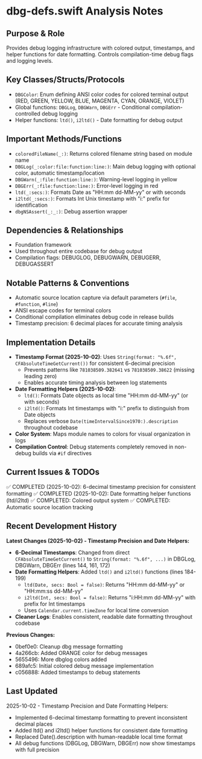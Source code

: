 # dbg-defs.swift Analysis Notes

## Purpose & Role
Provides debug logging infrastructure with colored output, timestamps, and helper functions for date formatting. Controls compilation-time debug flags and logging levels.

## Key Classes/Structs/Protocols
- `DBGColor`: Enum defining ANSI color codes for colored terminal output (RED, GREEN, YELLOW, BLUE, MAGENTA, CYAN, ORANGE, VIOLET)
- Global functions: `DBGLog`, `DBGWarn`, `DBGErr` - Conditional compilation-controlled debug logging
- Helper functions: `ltd()`, `i2ltd()` - Date formatting for debug output

## Important Methods/Functions
- `coloredFileName(_:)`: Returns colored filename string based on module name
- `DBGLog(_:color:file:function:line:)`: Main debug logging with optional color, automatic timestamp/location
- `DBGWarn(_:file:function:line:)`: Warning-level logging in yellow
- `DBGErr(_:file:function:line:)`: Error-level logging in red
- `ltd(_:secs:)`: Formats Date as "HH:mm dd-MM-yy" or with seconds
- `i2ltd(_:secs:)`: Formats Int Unix timestamp with "i:" prefix for identification
- `dbgNSAssert(_:_:)`: Debug assertion wrapper

## Dependencies & Relationships
- Foundation framework
- Used throughout entire codebase for debug output
- Compilation flags: DEBUGLOG, DEBUGWARN, DEBUGERR, DEBUGASSERT

## Notable Patterns & Conventions
- Automatic source location capture via default parameters (`#file`, `#function`, `#line`)
- ANSI escape codes for terminal colors
- Conditional compilation eliminates debug code in release builds
- Timestamp precision: 6 decimal places for accurate timing analysis

## Implementation Details
- **Timestamp Format (2025-10-02)**: Uses `String(format: "%.6f", CFAbsoluteTimeGetCurrent())` for consistent 6-decimal precision
  - Prevents patterns like `781038509.382641` vs `781038509.38622` (missing leading zero)
  - Enables accurate timing analysis between log statements
- **Date Formatting Helpers (2025-10-02)**:
  - `ltd()`: Formats Date objects as local time "HH:mm dd-MM-yy" (or with seconds)
  - `i2ltd()`: Formats Int timestamps with "i:" prefix to distinguish from Date objects
  - Replaces verbose `Date(timeIntervalSince1970:).description` throughout codebase
- **Color System**: Maps module names to colors for visual organization in logs
- **Compilation Control**: Debug statements completely removed in non-debug builds via `#if` directives

## Current Issues & TODOs
✅ COMPLETED (2025-10-02): 6-decimal timestamp precision for consistent formatting
✅ COMPLETED (2025-10-02): Date formatting helper functions (ltd/i2ltd)
✅ COMPLETED: Colored output system
✅ COMPLETED: Automatic source location tracking

## Recent Development History
**Latest Changes (2025-10-02) - Timestamp Precision and Date Helpers:**
- **6-Decimal Timestamps**: Changed from direct `CFAbsoluteTimeGetCurrent()` to `String(format: "%.6f", ...)` in DBGLog, DBGWarn, DBGErr (lines 144, 161, 172)
- **Date Formatting Helpers**: Added `ltd()` and `i2ltd()` functions (lines 184-199)
  - `ltd(Date, secs: Bool = false)`: Returns "HH:mm dd-MM-yy" or "HH:mm:ss dd-MM-yy"
  - `i2ltd(Int, secs: Bool = false)`: Returns "i:HH:mm dd-MM-yy" with prefix for Int timestamps
  - Uses `Calendar.current.timeZone` for local time conversion
- **Cleaner Logs**: Enables consistent, readable date formatting throughout codebase

**Previous Changes:**
- 0bef0e0: Cleanup dbg message formatting
- 4a266cb: Added ORANGE color for debug messages
- 5655496: More dbglog colors added
- 689afc5: Initial colored debug message implementation
- c056888: Added timestamps to debug statements

## Last Updated
2025-10-02 - Timestamp Precision and Date Formatting Helpers:
- Implemented 6-decimal timestamp formatting to prevent inconsistent decimal places
- Added ltd() and i2ltd() helper functions for consistent date formatting
- Replaced Date().description with human-readable local time format
- All debug functions (DBGLog, DBGWarn, DBGErr) now show timestamps with full precision
